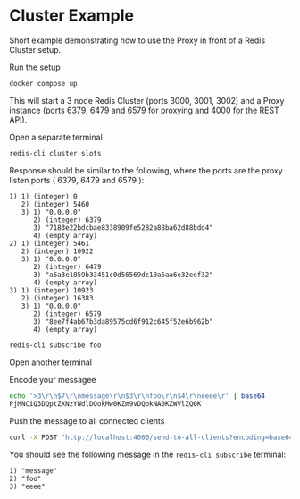 # Cluster Example

Short example demonstrating how to use the Proxy in front of a Redis Cluster setup.

Run the setup
```bash
docker compose up
```
This will start a 3 node Redis Cluster (ports 3000, 3001, 3002) and a Proxy instance (ports 6379, 6479 and 6579 for proxying and 4000 for the REST API).

Open a separate terminal

```bash
redis-cli cluster slots
```

Response should be similar to the following, where the ports are the proxy listen ports ( 6379, 6479 and 6579 ):
```
1) 1) (integer) 0
   2) (integer) 5460
   3) 1) "0.0.0.0"
      2) (integer) 6379
      3) "7183e22bdcbae8338909fe5282a88ba62d88bdd4"
      4) (empty array)
2) 1) (integer) 5461
   2) (integer) 10922
   3) 1) "0.0.0.0"
      2) (integer) 6479
      3) "a6a3e1859b33451c0d56569dc10a5aa6e32eef32"
      4) (empty array)
3) 1) (integer) 10923
   2) (integer) 16383
   3) 1) "0.0.0.0"
      2) (integer) 6579
      3) "8ee7f4ab67b3da89575cd6f912c645f52e6b962b"
      4) (empty array)
```

```bash
redis-cli subscribe foo
```

Open another terminal

Encode your messagee
```bash
echo '>3\r\n$7\r\nmessage\r\n$3\r\nfoo\r\n$4\r\neeee\r' | base64
PjMNCiQ3DQptZXNzYWdlDQokMw0KZm9vDQokNA0KZWVlZQ0K
```

Push the message to all connected clients
```bash
curl -X POST "http://localhost:4000/send-to-all-clients?encoding=base64" -d "PjMNCiQ3DQptZXNzYWdlDQokMw0KZm9vDQokNA0KZWVlZQ0K"
```

You should see the following message in the `redis-cli subscribe` terminal:
```
1) "message"
2) "foo"
3) "eeee"
```
